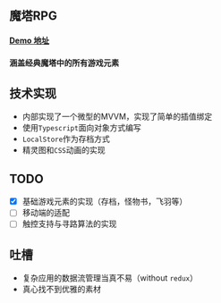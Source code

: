 ## 魔塔RPG

#### [Demo 地址](http://ycwalker.com/Magic-Tower/)

#### 涵盖经典魔塔中的所有游戏元素

## 技术实现

* 内部实现了一个微型的MVVM，实现了简单的插值绑定
* 使用`Typescript`面向对象方式编写
* `LocalStore`作为存档方式
* 精灵图和`CSS`动画的实现

## TODO

* [x] 基础游戏元素的实现（存档，怪物书，飞羽等）
* [ ] 移动端的适配
* [ ] 触控支持与寻路算法的实现

## 吐槽
* 复杂应用的数据流管理当真不易（without `redux`）
* 真心找不到优雅的素材
